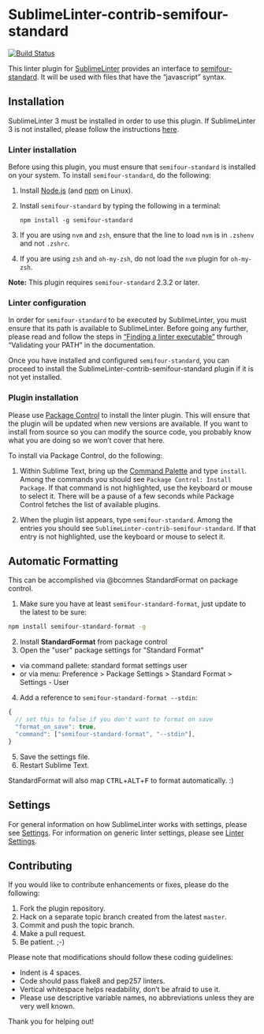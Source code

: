 SublimeLinter-contrib-semifour-standard
================================

[![Build Status](https://travis-ci.org/Flet/SublimeLinter-contrib-semifour-standard.svg?branch=master)](https://travis-ci.org/Flet/SublimeLinter-contrib-semifour-standard)

This linter plugin for [SublimeLinter][docs] provides an interface to [semifour-standard](https://www.npmjs.com/package/semifour-standard). It will be used with files that have the “javascript” syntax.

## Installation
SublimeLinter 3 must be installed in order to use this plugin. If SublimeLinter 3 is not installed, please follow the instructions [here][installation].

### Linter installation
Before using this plugin, you must ensure that `semifour-standard` is installed on your system. To install `semifour-standard`, do the following:

1. Install [Node.js](http://nodejs.org) (and [npm](https://github.com/joyent/node/wiki/Installing-Node.js-via-package-manager) on Linux).

1. Install `semifour-standard` by typing the following in a terminal:
   ```
   npm install -g semifour-standard
   ```

1. If you are using `nvm` and `zsh`, ensure that the line to load `nvm` is in `.zshenv` and not `.zshrc`.

1. If you are using `zsh` and `oh-my-zsh`, do not load the `nvm` plugin for `oh-my-zsh`.


**Note:** This plugin requires `semifour-standard` 2.3.2 or later.

### Linter configuration
In order for `semifour-standard` to be executed by SublimeLinter, you must ensure that its path is available to SublimeLinter. Before going any further, please read and follow the steps in [“Finding a linter executable”](http://sublimelinter.readthedocs.org/en/latest/troubleshooting.html#finding-a-linter-executable) through “Validating your PATH” in the documentation.

Once you have installed and configured `semifour-standard`, you can proceed to install the SublimeLinter-contrib-semifour-standard plugin if it is not yet installed.

### Plugin installation
Please use [Package Control][pc] to install the linter plugin. This will ensure that the plugin will be updated when new versions are available. If you want to install from source so you can modify the source code, you probably know what you are doing so we won’t cover that here.

To install via Package Control, do the following:

1. Within Sublime Text, bring up the [Command Palette][cmd] and type `install`. Among the commands you should see `Package Control: Install Package`. If that command is not highlighted, use the keyboard or mouse to select it. There will be a pause of a few seconds while Package Control fetches the list of available plugins.

1. When the plugin list appears, type `semifour-standard`. Among the entries you should see `SublimeLinter-contrib-semifour-standard`. If that entry is not highlighted, use the keyboard or mouse to select it.

## Automatic Formatting
This can be accomplished via @bcomnes StandardFormat on package control.

1) Make sure you have at least `semifour-standard-format`, just update to the latest to be sure:
```bash
npm install semifour-standard-format -g
```
2) Install **StandardFormat** from package control
3) Open the "user" package settings for "Standard Format"
  - via command pallete: standard format settings user
  - or via menu: Preference > Package Settings > Standard Format > Settings - User

4) Add a reference to `semifour-standard-format --stdin`:
```js
{
  // set this to false if you don't want to format on save
  "format_on_save": true,
  "command": ["semifour-standard-format", "--stdin"],
}
```
5) Save the settings file.
6) Restart Sublime Text.

StandardFormat will also map <kbd>CTRL</kbd>+<kbd>ALT</kbd>+<kbd>F</kbd> to format automatically. :)



## Settings
For general information on how SublimeLinter works with settings, please see [Settings][settings]. For information on generic linter settings, please see [Linter Settings][linter-settings].

## Contributing
If you would like to contribute enhancements or fixes, please do the following:

1. Fork the plugin repository.
1. Hack on a separate topic branch created from the latest `master`.
1. Commit and push the topic branch.
1. Make a pull request.
1. Be patient.  ;-)

Please note that modifications should follow these coding guidelines:

- Indent is 4 spaces.
- Code should pass flake8 and pep257 linters.
- Vertical whitespace helps readability, don’t be afraid to use it.
- Please use descriptive variable names, no abbreviations unless they are very well known.

Thank you for helping out!

[docs]: http://sublimelinter.readthedocs.org
[installation]: http://sublimelinter.readthedocs.org/en/latest/installation.html
[locating-executables]: http://sublimelinter.readthedocs.org/en/latest/usage.html#how-linter-executables-are-located
[pc]: https://sublime.wbond.net/installation
[cmd]: http://docs.sublimetext.info/en/sublime-text-3/extensibility/command_palette.html
[settings]: http://sublimelinter.readthedocs.org/en/latest/settings.html
[linter-settings]: http://sublimelinter.readthedocs.org/en/latest/linter_settings.html
[inline-settings]: http://sublimelinter.readthedocs.org/en/latest/settings.html#inline-settings
